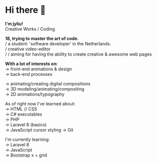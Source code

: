 # Hi there 👋

**I'm jyliu!** <br>
Creative Works / Coding <br>

**18, trying to master the art of code. <br>**
/ a student: 'software developer' in the Netherlands. <br>
/ creative video-editor <br>
/ / aiming for having the ability to create creative & awesome web pages


**With a lot of interests on:**<br>
-> front-end animations & design<br>
-> back-end processes<br>

-> animating/creating digital compositions<br>
-> 3D modeling/animating/compositing<br>
-> 2D animations/typography<br>

As of right now I've learned about:<br>
-> HTML // CSS<br>
-> C# executables<br>
-> PHP<br>
-> Laravel 8 (basics)<br>
-> JavaScript cursor styling
-> Git<br>

I'm currently learning:<br>
-> Laravel 8<br>
-> JavaScript<br>
-> Bootstrap x + grid<br>

<!--
**jyliuuu/jyliuuu** is a ✨ _special_ ✨ repository because its `README.md` (this file) appears on your GitHub profile.

Here are some ideas to get you started:

- 🔭 I’m currently working on ...
- 🌱 I’m currently learning ...
- 👯 I’m looking to collaborate on ...
- 🤔 I’m looking for help with ...
- 💬 Ask me about ...
- 📫 How to reach me: ...
- 😄 Pronouns: ...
- ⚡ Fun fact: ...
-->
